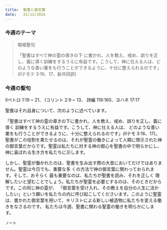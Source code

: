 ```yaml
---
title:  聖霊と御言葉
date:   31/12/2016
---
```


### 今週のテーマ

> <p>暗唱聖句</p>
> 「聖書はすべて神の霊の導きの下 に書かれ、人を教え、戒め、誤りを正し、義に導く訓練をするうえに有益です。こうして、神に仕える人は、どのような善い業をも行うことができるように、十分に整えられるのです」(IIテモテ	3:16、17、新共同訳)

### 今週の聖句

IIペトロ 1:19 ~ 21、 Iコリント 2:9 ~ 13、 詩編 119:160、ヨハネ 17:17

 聖書はそれ自身について、次のように述べています。
 
「聖書はすべて神の霊の導きの下に書かれ、人を教え、戒め、誤りを正し、義に導く 訓練をするうえに有益です。こうして、神に仕える人は、 どのような善い業をも行うことができるように、十分に整えられるのです」(IIテモ 3:16、17)。聖書がこの役割を果たせるのは、それが聖霊の働きによって人類に啓示された神の御言葉だからです。聖霊は私たちに対する神の御心を聖書の中で明らかにし、神に喜ばれる生き方を私たちに示します。

 しかし、聖霊が働かれたのは、聖書を生み出す際の大昔においてだけではありません。聖霊は今日でも、重要な多 くの方法で神の御言葉に関わっておられます。そして、おそらく 最も重要なのは、私たちが聖書を読み、それを正しく 理解したいと望むことでしょう。私たちが聖霊を必要とするのは、そのときだからです。この同じ神の霊が、
「御言葉を受け入れ、その教えを自分の人生に活かしたい」という願いを私たちの内に呼び起こしてくださいます。このように聖霊は、書かれた御言葉を用いて、キリストによる新しい被造物に私たちを変える働きをなさるのです。 私たちは今週、聖書に関わる聖霊の働きを明らかにします。

`ノート`

